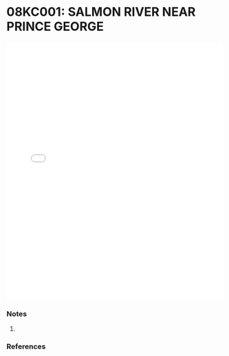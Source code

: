 # 08KC001: SALMON RIVER NEAR PRINCE GEORGE

<iframe src="/distribution_estimation/_static/stations/08KC001_fdc.html" width="100%" height="600" frameborder="0"></iframe>

### Notes
1. 

### References

